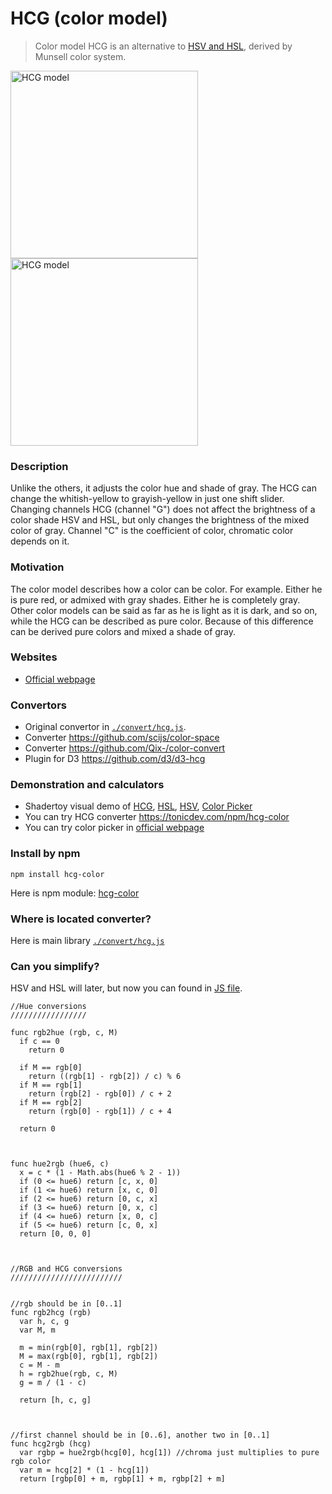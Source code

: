 # HCG (color model)
> Color model HCG is an alternative to [HSV and HSL](https://en.wikipedia.org/wiki/HSL_and_HSV), derived by Munsell color system.

<img src="/images/figure1.png?raw=true" alt="HCG model" width="300">
<img src="/images/figure2.png?raw=true" alt="HCG model" width="300">

### Description
Unlike the others, it adjusts the color hue and shade of gray. The HCG can change the whitish-yellow to grayish-yellow in just one shift slider. Changing channels HCG (channel "G") does not affect the brightness of a color shade HSV and HSL, but only changes the brightness of the mixed color of gray. Channel "C" is the coefficient of color, chromatic color depends on it.

### Motivation
The color model describes how a color can be color. For example. Either he is pure red, or admixed with gray shades. Either he is completely gray. Other color models can be said as far as he is light as it is dark, and so on, while the HCG can be described as pure color. Because of this difference can be derived pure colors and mixed a shade of gray.

### Websites

+ [Official webpage](http://acterhd.github.io/hcg-color/)

### Convertors

+ Original convertor in [`./convert/hcg.js`](https://github.com/acterhd/hcg-color/blob/master/convert/hcg.js).
+ Converter https://github.com/scijs/color-space
+ Converter https://github.com/Qix-/color-convert
+ Plugin for D3 https://github.com/d3/d3-hcg

### Demonstration and calculators

+ Shadertoy visual demo of [HCG](https://www.shadertoy.com/view/ltSXRV), [HSL](https://www.shadertoy.com/view/XtjXRK), [HSV](https://www.shadertoy.com/view/4dVXDd), [Color Picker](https://www.shadertoy.com/view/ldK3Wh)
+ You can try HCG converter https://tonicdev.com/npm/hcg-color
+ You can try color picker in [official webpage](http://acterhd.github.io/hcg-color/)

### Install by npm

```
npm install hcg-color
```

Here is npm module: [hcg-color](https://www.npmjs.com/package/hcg-color)

### Where is located converter?

Here is main library [`./convert/hcg.js`](https://github.com/acterhd/hcg-color/blob/master/convert/hcg.js)

### Can you simplify?

HSV and HSL will later, but now you can found in [JS file](https://github.com/acterhd/hcg-color/blob/master/convert/hcg.js).

```
//Hue conversions
/////////////////

func rgb2hue (rgb, c, M)
  if c == 0
    return 0

  if M == rgb[0]
    return ((rgb[1] - rgb[2]) / c) % 6
  if M == rgb[1]
    return (rgb[2] - rgb[0]) / c + 2
  if M == rgb[2]
    return (rgb[0] - rgb[1]) / c + 4

  return 0



func hue2rgb (hue6, c)
  x = c * (1 - Math.abs(hue6 % 2 - 1))
  if (0 <= hue6) return [c, x, 0]
  if (1 <= hue6) return [x, c, 0]
  if (2 <= hue6) return [0, c, x]
  if (3 <= hue6) return [0, x, c]
  if (4 <= hue6) return [x, 0, c]
  if (5 <= hue6) return [c, 0, x]
  return [0, 0, 0]



//RGB and HCG conversions
/////////////////////////


//rgb should be in [0..1]
func rgb2hcg (rgb)
  var h, c, g
  var M, m

  m = min(rgb[0], rgb[1], rgb[2])
  M = max(rgb[0], rgb[1], rgb[2])
  c = M - m
  h = rgb2hue(rgb, c, M)
  g = m / (1 - c)

  return [h, c, g]



//first channel should be in [0..6], another two in [0..1]
func hcg2rgb (hcg)
  var rgbp = hue2rgb(hcg[0], hcg[1]) //chroma just multiplies to pure rgb color
  var m = hcg[2] * (1 - hcg[1])
  return [rgbp[0] + m, rgbp[1] + m, rgbp[2] + m]
```
